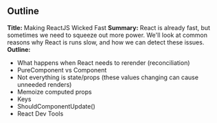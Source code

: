 ## Outline

**Title:** Making ReactJS Wicked Fast
**Summary:** React is already fast, but sometimes we need to squeeze out more power. We'll look at common reasons why React is runs slow, and how we can detect these issues.
**Outline:**

- What happens when React needs to rerender (reconciliation)
- PureComponent vs Component
- Not everything is state/props (these values changing can cause unneeded renders)
- Memoize computed props
- Keys
- ShouldComponentUpdate()
- React Dev Tools

